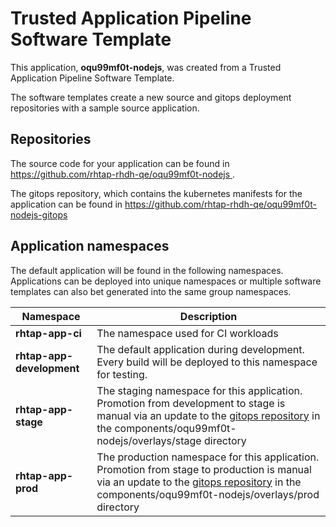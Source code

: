 # Trusted Application Pipeline Software Template

This application, **oqu99mf0t-nodejs**, was created from a Trusted Application Pipeline Software Template.

The software templates create a new source and gitops deployment repositories with a sample source application. 

## Repositories

The source code for your application can be found in [https://github.com/rhtap-rhdh-qe/oqu99mf0t-nodejs ](https://github.com/rhtap-rhdh-qe/oqu99mf0t-nodejs ).
 
The gitops repository, which contains the kubernetes manifests for the application can be found in 
[https://github.com/rhtap-rhdh-qe/oqu99mf0t-nodejs-gitops ](https://github.com/rhtap-rhdh-qe/oqu99mf0t-nodejs-gitops ) 

## Application namespaces 

The default application will be found in the following namespaces. Applications can be deployed into unique namespaces or multiple software templates can also bet generated into the same group namespaces.  

|  Namespace   |  Description   |  
| -------- | -------- |
| **rhtap-app-ci** | The namespace used for CI workloads |
| **rhtap-app-development** | The default application during development. Every build will be deployed to this namespace for testing. |
| **rhtap-app-stage** | The staging namespace for this application. Promotion from development to stage is manual via an update to the [gitops repository](https://github.com/rhtap-rhdh-qe/oqu99mf0t-nodejs-gitops ) in the components/oqu99mf0t-nodejs/overlays/stage directory |
| **rhtap-app-prod** | The production namespace for this application. Promotion from stage to production is manual via an update to the [gitops repository](https://github.com/rhtap-rhdh-qe/oqu99mf0t-nodejs-gitops ) in the components/oqu99mf0t-nodejs/overlays/prod directory |